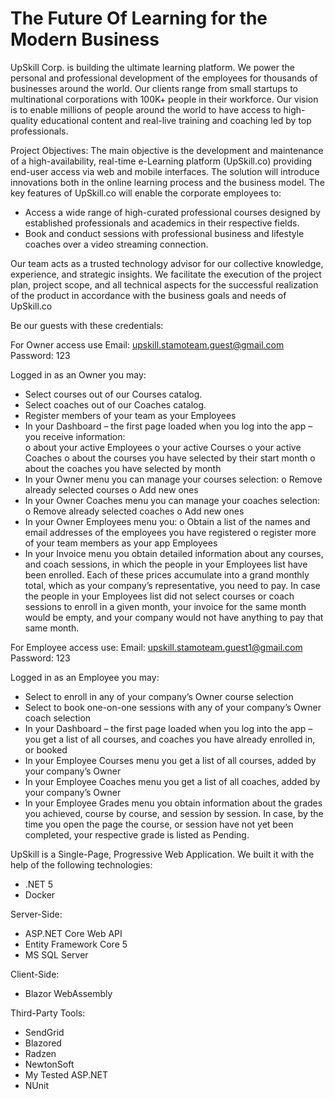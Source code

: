# The Future Of Learning for the Modern Business

UpSkill Corp. is building the ultimate learning platform. We power the personal and professional development of the employees for thousands of businesses around the world. Our clients range from small startups to multinational corporations with 100K+ people in their workforce.
Our vision is to enable millions of people around the world to have access to high-quality educational content and real-live training and coaching led by top professionals.

Project Objectives:
The main objective is the development and maintenance of a high-availability, real-time e-Learning platform (UpSkill.co) providing end-user access via web and mobile interfaces. The solution will introduce innovations both in the online learning process and the business model.
The key features of UpSkill.co will enable the corporate employees to:
- Access a wide range of high-curated professional courses designed by established professionals and academics in their respective fields.
- Book and conduct sessions with professional business and lifestyle coaches over a video streaming connection.

Our team acts as a trusted technology advisor for our collective knowledge, experience, and strategic insights. We facilitate the execution of the project plan, project scope, and all technical aspects for the successful realization of the product in accordance with the business goals and needs of UpSkill.co

Be our guests with these credentials:

For Owner access use
Email: upskill.stamoteam.guest@gmail.com
Password: 123

Logged in as an Owner you may:

-	Select courses out of our Courses catalog.
-	Select coaches out of our Coaches catalog.
-	Register members of your team as your Employees
-	In your Dashboard – the first page loaded when you log into the app – you receive information:   
o	about your active Employees
o	your active Courses
o	your active Coaches 
o	about the courses you have selected by their start month
o	about the coaches you have selected by month
-	In your Owner menu you can manage your courses selection:
o	Remove already selected courses
o	Add new ones
-	In your Owner Coaches menu you can manage your coaches selection:
o	Remove already selected coaches
o	Add new ones
-	In your Owner Employees menu you:
o	Obtain a list of the names and email addresses of the employees you have registered
o	register more of your team members as your app Employees
-	In your Invoice menu you obtain detailed information about any courses, and coach sessions, in which the people in your Employees list have been enrolled. Each of these prices accumulate into a grand monthly total, which as your company’s representative, you need to pay. In case the people in your Employees list did not select courses or coach sessions to enroll in a given month, your invoice for the same month would be empty, and your company would not have anything to pay that same month.


For Employee access use:
Email: upskill.stamoteam.guest1@gmail.com
Password: 123

Logged in as an Employee you may:

-	Select to enroll in any of your company’s Owner course selection
-	Select to book one-on-one sessions with any of your company’s Owner coach selection
-	In your Dashboard – the first page loaded when you log into the app – you get a list of all courses, and coaches you have already enrolled in, or booked
-	In your Employee Courses menu you get a list of all courses, added by your company’s Owner
-	In your Employee Coaches menu you get a list of all coaches, added by your company’s Owner
-	In your Employee Grades menu you obtain information about the grades you achieved, course by course, and session by session. In case, by the time you open the page the course, or session have not yet been completed, your respective grade is listed as Pending.



UpSkill is a Single-Page, Progressive Web Application. We built it with the help of the following technologies: 

- .NET 5
- Docker

Server-Side:

- ASP.NET Core Web API
- Entity Framework Core 5
- MS SQL Server

Client-Side:

- Blazor WebAssembly

Third-Party Tools:

- SendGrid
- Blazored
- Radzen
- NewtonSoft
- My Tested ASP.NET
- NUnit


